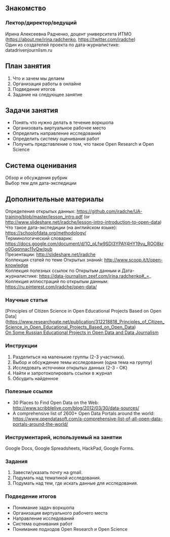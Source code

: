 ## Знакомство     

### Лектор/директор/ведущий
Ирина Алексеевна Радченко, доцент университета ИТМО (https://about.me/irina.radchenko, https://twitter.com/iradche)         
Один из создателей проекта по дата-журналистике: datadrivenjournlism.ru       

## План занятия          
1. Что и зачем мы делаем     
2. Организация работы в онлайне    
4. Подведение итогов      
5. Задание на следующее занятие

## Задачи занятия     
- Понять что нужно делать в течение воркшопа
- Организовать виртуальное рабочее место
- Определить направление исследований
- Определить систему оценивания работ
- Получить представление о том, что такое Open Research и Open Science

## Система оценивания
Обзор и обсуждения рубрик      
Выбор тем для дата-экспедиции      

## Дополнительные материалы

Определения открытых данных: https://github.com/iradche/UA-training/blob/master/lesson_intro.pdf (or http://www.slideshare.net/iradche/lesson-intro-introduction-to-open-data)       
Что такое дата-экспедиции (на английском языке): https://schoolofdata.org/methodology/  
Терминологический словарик: https://docs.google.com/document/d/1O_pLfw9SDl3YPAY4HY19vu_ROO8kro0Gqqnnac11vQw/pub      
Презентации: http://slideshare.net/iradche          
Коллекция статей по теме Открытых знаний: http://www.scoop.it/t/open-knowledge             
Коллекция полезных ссылок по Открытым данным и Дата-журналистике: https://data-journalism.zeef.com/irina.radchenko#_=_     
Коллекция иллюстраций по открытым данным: https://ru.pinterest.com/iradche/open-data/      

### Научные статьи     
[Principles of Citizen Science in Open Educational Projects Based on Open Data] (https://www.researchgate.net/publication/312218818_Principles_of_Citizen_Science_in_Open_Educational_Projects_Based_on_Open_Data)      
[On Some Russian Educational Projects in Open Data and Data Journalism](https://www.researchgate.net/publication/299340975_On_Some_Russian_Educational_Projects_in_Open_Data_and_Data_Journalism)     
      
   
### Инструкции

1. Разделиться на маленькие группы (2-3 участника).      
2. Выбор и обсуждение темы исследования (одна тема на группу)
3. Исследовать источники открытых данных (2-3 - OK)
4. Найти и запротоколировать ссылки в журнал 
5. Обсудить найденное


### Полезные ссылки
- 30 Places to Find Open Data on the Web: http://www.scribblelive.com/blog/2012/03/30/data-sources/     
- A comprehensive list of 2600+ Open Data Portals around the world: https://www.opendatasoft.com/a-comprehensive-list-of-all-open-data-portals-around-the-world/      

### Инструментарий, используемый на занятии
Google Docs, Google Spreadsheets, HackPad, Google Forms.


### Задания

1. Завести/указать почту на gmail.      
2. Подумать над тематикой исследования.      
3. Подумать над тем, где искать данные для исследования.     

### Подведение итогов

- Понимание задач воркшопа
- Организация виртуального рабочего места
- Направление исследований
- Система оценивания работ
- Понимание подходов Open Research и Open Science




